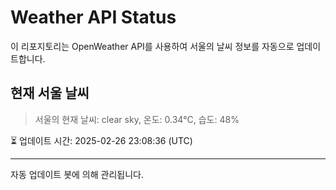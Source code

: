 
# Weather API Status

이 리포지토리는 OpenWeather API를 사용하여 서울의 날씨 정보를 자동으로 업데이트합니다.

## 현재 서울 날씨
> 서울의 현재 날씨: clear sky, 온도: 0.34°C, 습도: 48%

⏳ 업데이트 시간: 2025-02-26 23:08:36 (UTC)

---
자동 업데이트 봇에 의해 관리됩니다.
